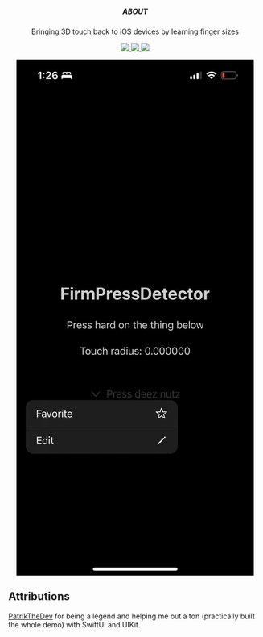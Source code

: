 <p align='center'>
  <h5 align='center'>ABOUT</h5>
  <p align='center'>
    Bringing 3D touch back to iOS devices by learning finger sizes
  </p>
</p>

<p align='center'>
  <a href='https://example.com'>
    <img src='https://img.shields.io/badge/status-experimental-red?style=for-the-badge' height='25'>
  </a>
  <a href='https://example.com'>
    <img src='https://img.shields.io/badge/build-success-red?style=for-the-badge' height='25'>
  </a>
  <a href='https://github.com/raywenderlich/swift-style-guide'>
    <img src='https://img.shields.io/badge/code_style-swift-red?style=for-the-badge' height='25'>
  </a>
</p>

<p align='center'>
  <img align='center' src='.github/images/previewScrot.jpeg'>
</p>

## Attributions

[PatrikTheDev](https://twitter.com/PatrikTheDev) for being a legend and helping me out a ton (practically built the whole demo) with SwiftUI and UIKit.
